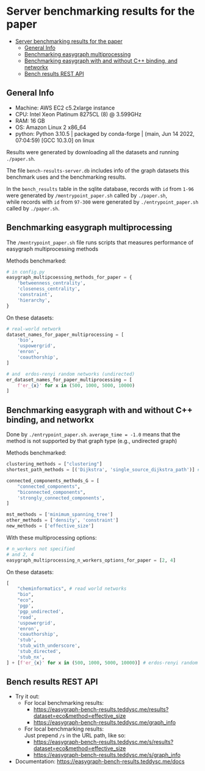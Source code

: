 # Server benchmarking results for the paper

- [Server benchmarking results for the paper](#server-benchmarking-results-for-the-paper)
  - [General Info](#general-info)
  - [Benchmarking easygraph multiprocessing](#benchmarking-easygraph-multiprocessing)
  - [Benchmarking easygraph with and without C++ binding, and networkx](#benchmarking-easygraph-with-and-without-c-binding-and-networkx)
  - [Bench results REST API](#bench-results-rest-api)

## General Info

- Machine: AWS EC2 c5.2xlarge instance
- CPU: Intel Xeon Platinum 8275CL (8) @ 3.599GHz 
- RAM: 16 GB
- OS: Amazon Linux 2 x86_64
- python: Python 3.10.5 | packaged by conda-forge | (main, Jun 14 2022, 07:04:59) [GCC 10.3.0] on linux

Results were generated by downloading all the datasets and running `./paper.sh`.

The file `bench-results-server.db` includes info of the graph datasets this benchmark uses and the benchmarking results.

In the `bench_results` table in the sqlite database, records with `id` from `1-96` were generated by `/mentrypoint_paper.sh` called by `./paper.sh`,  
while records with `id` from `97-300` were generated by `./entrypoint_paper.sh` called by `./paper.sh`.

## Benchmarking easygraph multiprocessing

The `/mentrypoint_paper.sh` file runs scripts that measures performance of easygraph multiprocessing methods

Methods benchmarked: 

```python
# in config.py
easygraph_multipcoessing_methods_for_paper = {
    'betweenness_centrality',
    'closeness_centrality',
    'constraint',
    'hierarchy',
}
```

On these datasets:

```python
# real-world network
dataset_names_for_paper_multiprocessing = [
    'bio',
    'uspowergrid',
    'enron',
    'coauthorship',
]

# and  erdos-renyi random networks (undirected)
er_dataset_names_for_paper_multiprocessing = [
    f'er_{x}' for x in (500, 1000, 5000, 10000)
]
```

## Benchmarking easygraph with and without C++ binding, and networkx

Done by `./entrypoint_paper.sh`.
`average_time = -1.0` means that the method is not supported by that graph type (e.g., undirected graph)

Methods benchmarked:

```python
clustering_methods = ["clustering"]
shortest_path_methods = [('Dijkstra', 'single_source_dijkstra_path')] # eg.Dijkstra() vs nx.single_source_dijkstra_path()

connected_components_methods_G = [
    "connected_components",
    "biconnected_components",
    'strongly_connected_components',
]

mst_methods = ['minimum_spanning_tree']
other_methods = ['density', 'constraint']
new_methods = ['effective_size']
```

With these multiprocessing options:

```python
# n_workers not specified
# and 2, 4
easygraph_multiprocessing_n_workers_options_for_paper = [2, 4]
```

On these datasets:

```python
[
    "cheminformatics", # read world networks
    "bio",
    "eco",
    'pgp',
    'pgp_undirected',
    'road',
    'uspowergrid',
    'enron',
    'coauthorship',
    'stub',
    'stub_with_underscore',
    'stub_directed',
    'stub_nx',
] + [f'er_{x}' for x in (500, 1000, 5000, 10000)] # erdos-renyi random networks (undirected)

```

## Bench results REST API

- Try it out: 
  - For local benchmarking results:
    - https://easygraph-bench-results.teddysc.me/results?dataset=eco&method=effective_size
    - https://easygraph-bench-results.teddysc.me/graph_info
  - For local benchmarking results:  
    Just prepend `/s` in the URL path, like so:
    - https://easygraph-bench-results.teddysc.me/s/results?dataset=eco&method=effective_size
    - https://easygraph-bench-results.teddysc.me/s/graph_info
- Documentation: https://easygraph-bench-results.teddysc.me/docs